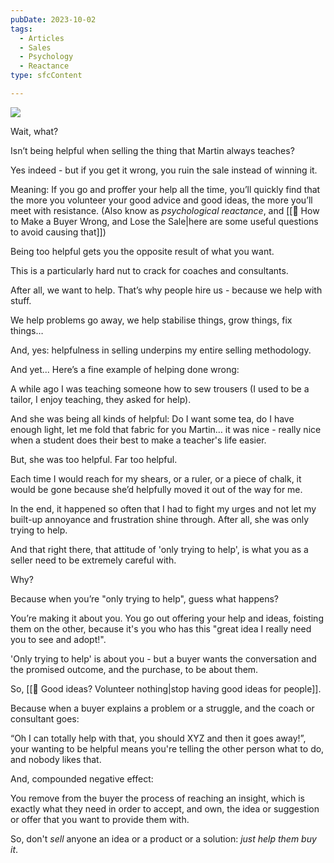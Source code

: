 ```yaml
---
pubDate: 2023-10-02
tags:
  - Articles
  - Sales
  - Psychology
  - Reactance
type: sfcContent

---
```

![](Media/SalesFlowCoach.app_How-to-lose-the-sale-by-being-helpful_MartinStellar.jpg)

Wait, what?

Isn’t being helpful when selling the thing that Martin always teaches?

Yes indeed - but if you get it wrong, you ruin the sale instead of winning it.

Meaning: If you go and proffer your help all the time, you’ll quickly find that the more you volunteer your good advice and good ideas, the more you’ll meet with resistance. (Also know as *psychological reactance*, and [[📄 How to Make a Buyer Wrong, and Lose the Sale|here are some useful questions to avoid causing that]])

Being too helpful gets you the opposite result of what you want.

This is a particularly hard nut to crack for coaches and consultants.

After all, we want to help. That’s why people hire us - because we help with stuff.

We help problems go away, we help stabilise things, grow things, fix things…

And, yes: helpfulness in selling underpins my entire selling methodology.

And yet... Here’s a fine example of helping done wrong:

A while ago I was teaching someone how to sew trousers (I used to be a tailor, I enjoy teaching, they asked for help).

And she was being all kinds of helpful: Do I want some tea, do I have enough light, let me fold that fabric for you Martin… it was nice - really nice when a student does their best to make a teacher's life easier.

But, she was too helpful. Far too helpful.

Each time I would reach for my shears, or a ruler, or a piece of chalk, it would be gone because she’d helpfully moved it out of the way for me.

In the end, it happened so often that I had to fight my urges and not let my built-up annoyance and frustration shine through. After all, she was only trying to help.

And that right there, that attitude of 'only trying to help', is what you as a seller need to be extremely careful with. 

Why?

Because when you’re "only trying to help", guess what happens?

You’re making it about you. You go out offering your help and ideas, foisting them on the other, because it's you who has this "great idea I really need you to see and adopt!".

'Only trying to help' is about you - but a buyer wants the conversation and the promised outcome, and the purchase, to be about them.

So, [[📄 Good ideas? Volunteer nothing|stop having good ideas for people]].

Because when a buyer explains a problem or a struggle, and the coach or consultant goes:

“Oh I can totally help with that, you should XYZ and then it goes away!”, your wanting to be helpful means you're telling the other person what to do, and nobody likes that.

And, compounded negative effect:

You remove from the buyer the process of reaching an insight, which is exactly what they need in order to accept, and own, the idea or suggestion or offer that you want to provide them with.

So, don't *sell* anyone an idea or a product or a solution: *just help them buy it*.

